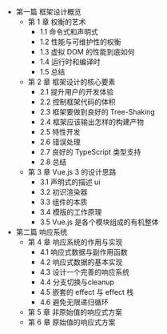 - 第一篇 框架设计概览
  - 第 1 章 权衡的艺术
    - 1.1 命令式和声明式
    - 1.2 性能与可维护性的权衡
    - 1.3 虚拟 DOM 的性能到底如何
    - 1.4 运行时和编译时
    - 1.5 总结
  - 第 2 章 框架设计的核心要素
    - 2.1 提升用户的开发体验
    - 2.2 控制框架代码的体积
    - 2.3 框架要做到良好的 Tree-Shaking
    - 2.4 框架应该输出怎样的构建产物
    - 2.5 特性开发
    - 2.6 错误处理
    - 2.7 良好的 TypeScript 类型支持
    - 2.8 总结
  - 第 3 章 Vue.js 3 的设计思路
    - 3.1 声明式的描述 ui
    - 3.2 初识渲染器
    - 3.3 组件的本质
    - 3.4 模版的工作原理
    - 3.5 Vue.js 是各个模块组成的有机整体
- 第二篇 响应系统
  - 第 4 章 响应系统的作用与实现
    - 4.1 响应式数据与副作用函数
    - 4.2 响应式数据的基本实现
    - 4.3 设计一个完善的响应系统
    - 4.4 分支切换与cleanup
    - 4.5 嵌套的 effect 与 effect 栈
    - 4.6 避免无限递归循环
  - 第 5 章 非原始值的响应式方案
  - 第 6 章 原始值的响应式方案